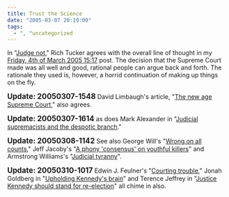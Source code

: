 ```yaml
---
title: Trust the Science
date: "2005-03-07 20:19:00"
tags:
  - ", "uncategorized
---
```

<p> In "<a href="http://www.townhall.com/columnists/richtucker/rt20050304.shtml">Judge
not</a>," Rich Tucker agrees with the overall line of thought in
my <a href="./view.php?date=20050304-1517">Friday, 4th of March
2005 15:17</a> post.  The decision that the Supreme Court made
was all well and good, rational people can argue back and forth.
The rationale they used is, however, a horrid continuation of making
up things on the fly.</p>

<p><strong><big>Update: 20050307-1548</big></strong> David Limbaugh's article, "<a href="http://www.townhall.com/columnists/davidlimbaugh/dl20050304.shtml">The new age Supreme Court</a>," also agrees.</p>

<p><strong><big>Update: 20050307-1614</big></strong> as does Mark Alexander in "<a href="http://www.townhall.com/columnists/markalexander/ma20050305.shtml">Judicial supremacists and the despotic branch</a>."</p>

<p><strong><big>Update: 20050308-1142</big></strong> See also George Will's "<a href="http://www.townhall.com/columnists/georgewill/gw20050307.shtml">Wrong on all counts</a>," Jeff Jacoby's "<a href="http://www.townhall.com/columnists/jeffjacoby/jj20050307.shtml">A phony 'consensus' on youthful killers</a>" and Armstrong Williams's "<a href="http://www.townhall.com/columnists/Armstrongwilliams/aw20050307.shtml">Judicial tyranny</a>".

</p><p><strong><big>Update: 20050310-1017</big></strong> Edwin J. Feulner's "<a href="http://www.townhall.com/columnists/edwinfeulner/ef20050309.shtml">Courting trouble</a>," Jonah Goldberg in "<a href="http://www.townhall.com/columnists/jonahgoldberg/jg20050309.shtml">Upholding Kennedy's brain</a>" and Terence Jeffrey in "<a href="http://www.townhall.com/columnists/terencejeffrey/tj20050309.shtml">Justice Kennedy should stand for re-election</a>" all chime in also.</p>

